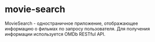 # movie-search
MovieSearch - одностраничное приложение, отображающее информацию о фильмах по запросу пользователя. Для получения информации используется OMDb RESTful API.
